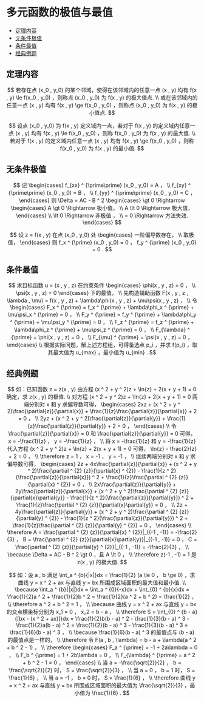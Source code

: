 # 多元函数的极值与最值

* [定理内容](#定理内容)
* [无条件极值](#无条件极值)
* [条件最值](#条件最值)
* [经典例题](#经典例题)

## 定理内容

$$
若存在点 (x_0 , y_0) 的某个邻域，使得在该邻域内的任意一点 (x , y) 均有 f(x , y) \le f(x_0 , y_0) ，则称点 (x_0 , y_0) 为 f(x , y) 的极大值点.
\\
或在该邻域内的任意一点 (x , y) 均有 f(x , y) \ge f(x_0 , y_0) ，则称点 (x_0 , y_0) 为 f(x , y) 的极小值点.
$$

$$
设点 (x_0 , y_0) 为 f(x , y) 定义域内一点，若对于 f(x , y) 的定义域内任意一点 (x , y) 均有 f(x , y) \le f(x_0 , y_0) ，则称 f(x_0 , y_0) 为 f(x , y) 的最大值.
\\
若对于 f(x , y) 的定义域内任意一点 (x , y) 均有 f(x , y) \ge f(x_0 , y_0) ，则称 f(x_0 , y_0) 为 f(x , y) 的最小值.
$$

## 无条件极值

$$
记
\begin{cases}
f_{xx} ^ {\prime\prime} (x_0 , y_0) = A ，
\\
f_{xy} ^ {\prime\prime} (x_0 , y_0) = B ，
\\
f_{yy} ^ {\prime\prime} (x_0 , y_0) = C ，
\end{cases}
则 \Delta = AC - B ^ 2
\begin{cases}
\gt 0 \Rightarrow
\begin{cases}
A \gt 0 \Rightarrow 极小值，
\\
A \lt 0 \Rightarrow 极大值，
\end{cases}
\\
\lt 0 \Rightarrow 非极值 ，
\\
= 0 \Rightarrow 方法失效.
\end{cases}
$$

$$
设 z = f(x , y) 在点 (x_0 , y_0) 处
\begin{cases}
一阶偏导数存在，
\\
取极值，
\end{cases}
则 f_x ^ {\prime} (x_0 , y_0) = 0 ， f_y ^ {\prime} (x_0 , y_0) = 0 .
$$

## 条件最值

$$
求目标函数 u = (x , y , z) 在约束条件
\begin{cases}
\phi(x , y , z) = 0 ，
\\
\psi(x , y , z) = 0
\end{cases}
下的最值，
\\
先构造辅助函数 F(x , y , z , \lambda , \mu) = f(x , y , z) + \lambda\phi(x , y , z) + \mu\psi(x , y , z) ，
\\
令
\begin{cases}
F_x ^ {\prime} = f_x ^ {\prime} + \lambda\phi_x ^ {\prime} + \mu\psi_x ^ {\prime} = 0 ，
\\
F_y ^ {\prime} = f_y ^ {\prime} + \lambda\phi_y ^ {\prime} + \mu\psi_y ^ {\prime} = 0 ，
\\
F_z ^ {\prime} = f_z ^ {\prime} + \lambda\phi_z ^ {\prime} + \mu\psi_z ^ {\prime} = 0 ，
\\
F_{\lambda} ^ {\prime} = \phi(x , y , z) = 0 ，
\\
F_{\mu} ^ {\prime} = \psi(x , y , z) = 0 ，
\end{cases}
\\
根据实际问题，解上述方程组，可得备选点 p_i ，并求 f(p_i) ，取其最大值为 u_{max} ，最小值为 u_{min} .
$$

## 经典例题

$$
如：已知函数 z = z(x , y) 由方程 (x ^ 2 + y ^ 2)z + \ln{z} + 2(x + y + 1) = 0 确定，求 z(x , y) 的极值.
\\
对方程 (x ^ 2 + y ^ 2)z + \ln{z} + 2(x + y + 1) = 0 两端分别对 x 和 y 求偏导数可得，
\begin{cases}
2xz + (x ^ 2 + y ^ 2)\frac{\partial{z}}{\partial{x}} + \frac{1}{z}\frac{\partial{z}}{\partial{x}} + 2 = 0 ，
\\
2yz + (x ^ 2 + y ^ 2)\frac{\partial{z}}{\partial{y}} + \frac{1}{z}\frac{\partial{z}}{\partial{y}} + 2 = 0 ，
\end{cases}
\\
令 \frac{\partial{z}}{\partial{x}} = 0 和 \frac{\partial{z}}{\partial{y}} = 0 可得， x = -\frac{1}{z} ， y = -\frac{1}{z} ，
\\
将 x = -\frac{1}{z} 和 y = -\frac{1}{z} 代入方程 (x ^ 2 + y ^ 2)z + \ln{z} + 2(x + y + 1) = 0 可得， \ln{z} - \frac{2}{z} + 2 = 0 ，
\\
\therefore z = 1 ， x = -1 ， y = -1 ，
\\
继续两端分别对 x 和 y 求偏导数可得，
\begin{cases}
2z + 4x\frac{\partial{z}}{\partial{x}} + (x ^ 2 + y ^ 2)\frac{\partial ^ {2} {z}}{\partial{x} ^ {2}} - \frac{1}{z ^ 2}(\frac{\partial{z}}{\partial{x}}) ^ 2 + \frac{1}{z}\frac{\partial ^ {2} {z}}{\partial{x} ^ {2}} = 0 ，
\\
2x\frac{\partial{z}}{\partial{y}} + 2y\frac{\partial{z}}{\partial{x}} + (x ^ 2 + y ^ 2)\frac{\partial ^ {2} {z}}{\partial{x}\partial{y}} - \frac{1}{z ^ 2}(\frac{\partial{z}}{\partial{y}}) ^ 2 + \frac{1}{z}\frac{\partial ^ {2} {z}}{\partial{x}\partial{y}} = 0 ，
\\
2z + 4y\frac{\partial{z}}{\partial{y}} + (x ^ 2 + y ^ 2)\frac{\partial ^ {2} {z}}{\partial{y} ^ {2}} - \frac{1}{z ^ 2}(\frac{\partial{z}}{\partial{y}}) ^ 2 + \frac{1}{z}\frac{\partial ^ {2} {z}}{\partial{y} ^ {2}} = 0 ，
\end{cases}
\\
\therefore
A = \frac{\partial ^ {2} {z}}{\partial{x} ^ {2}}|_{(-1 , -1)} = -\frac{2}{3} ， B = \frac{\partial ^ {2} {z}}{\partial{x}\partial{y}}|_{(-1 , -1)} = 0 ， C = \frac{\partial ^ {2} {z}}{\partial{y} ^ {2}}|_{(-1 , -1)} = -\frac{2}{3} ，
\\
\because \Delta = AC - B ^ 2 \gt 0 ，且 A \lt 0 ，
\\
\therefore z(-1 , -1) = 1 是 z(x , y) 的极大值.
$$

$$
如：设 a , b 满足 \int_a ^ {b}{|x|}dx = \frac{1}{2} (a \le 0 ， b \ge 0) ，求曲线 y = x ^ 2 + ax 与直线 y = bx 所围成区域面积的最大值和最小值.
\\
\because \int_a ^ {b}{|x|}dx = \int_a ^ {0}{-x}dx + \int_{0} ^ {b}{x}dx = \frac{1}{2}a ^ 2 + \frac{1}{2}b ^ 2 = \frac{1}{2}(a ^ 2 + b ^ 2) = \frac{1}{2} ，
\\
\therefore a ^ 2 + b ^ 2 = 1 ，
\\
\because 曲线 y = x ^ 2 + ax 与直线 y = bx 的交点横坐标分别为 x_1 = 0 ， x_2 = b - a ，
\\
\therefore S = \int_{0} ^ {b - a}{[bx - (x ^ 2 + ax)]}dx = \frac{1}{2}b(b - a) ^ 2 - \frac{1}{3}(b - a) ^ 3 - \frac{1}{2}a(b - a) ^ 2 = \frac{1}{2}(b - a) ^ 3 - \frac{1}{3}(b - a) ^ 3 = \frac{1}{6}(b - a) ^ 3 ，
\\
\because \frac{1}{6}(b - a) ^ 3 的最值点与 (b - a) 的最值点是一样的，
\\
\therefore 令 F(a , b , \lambda) = b - a + \lambda(a ^ 2 + b ^ 2 - 1) ，
\\
\therefore
\begin{cases}
F_a ^ {\prime} = -1 + 2a\lambda = 0 ，
\\
F_b ^ {\prime} = 1 +  2b\lambda = 0 ，
\\
F_{\lambda} ^ {\prime} = a ^ 2 + b ^ 2 - 1 = 0 ，
\end{cases}
\\
当 a = -\frac{\sqrt{2}}{2} ， b = \frac{\sqrt{2}}{2} 时， S = \frac{\sqrt{2}}{3} ，
\\
当 a = 0 ， b = 1 时， S = \frac{1}{6} ，
\\
当 a = -1 ， b = 0 时， S = \frac{1}{6} ，
\\
\therefore 曲线 y = x ^ 2 + ax 与直线 y = bx 所围成区域面积的最大值为 \frac{\sqrt{2}}{3} ，最小值为 \frac{1}{6} .
$$



